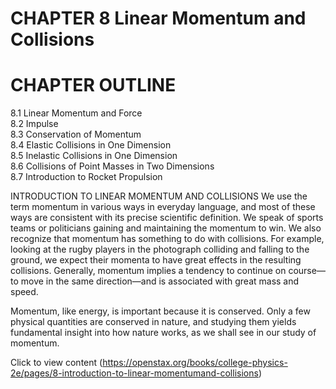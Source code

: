 # CHAPTER 8 Linear Momentum and Collisions

# CHAPTER OUTLINE

8.1 Linear Momentum and Force   
8.2 Impulse   
8.3 Conservation of Momentum   
8.4 Elastic Collisions in One Dimension   
8.5 Inelastic Collisions in One Dimension   
8.6 Collisions of Point Masses in Two Dimensions   
8.7 Introduction to Rocket Propulsion

INTRODUCTION TO LINEAR MOMENTUM AND COLLISIONS We use the term momentum in various ways in everyday language, and most of these ways are consistent with its precise scientific definition. We speak of sports teams or politicians gaining and maintaining the momentum to win. We also recognize that momentum has something to do with collisions. For example, looking at the rugby players in the photograph colliding and falling to the ground, we expect their momenta to have great effects in the resulting collisions. Generally, momentum implies a tendency to continue on course—to move in the same direction—and is associated with great mass and speed.

Momentum, like energy, is important because it is conserved. Only a few physical quantities are conserved in nature, and studying them yields fundamental insight into how nature works, as we shall see in our study of momentum.



Click to view content (https://openstax.org/books/college-physics-2e/pages/8-introduction-to-linear-momentumand-collisions)